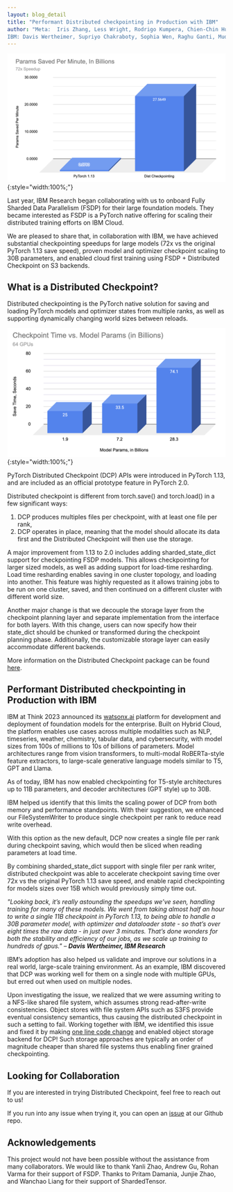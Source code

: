 ```yaml
---
layout: blog_detail
title: "Performant Distributed checkpointing in Production with IBM"
author: "Meta:  Iris Zhang, Less Wright, Rodrigo Kumpera, Chien-Chin Huang,   
IBM: Davis Wertheimer, Supriyo Chakraboty, Sophia Wen, Raghu Ganti, Mudhakar Srivatsa, Seethrami Seelam"
---
```


![Params saved per minute](/assets/images/2023-07-31-performant-distributed-checkpointing-1.png){:style="width:100%;"}


Last year, IBM Research began collaborating with us to onboard Fully Sharded Data Parallelism (FSDP) for their large foundation models. They became interested as FSDP is a PyTorch native offering for scaling their distributed training efforts on IBM Cloud.

We are pleased to share that, in collaboration with IBM, we have achieved substantial checkpointing speedups for large models (72x vs the original PyTorch 1.13 save speed), proven model and optimizer checkpoint scaling to 30B parameters, and enabled cloud first training using FSDP + Distributed Checkpoint on S3 backends.  

## What is a Distributed Checkpoint?

Distributed checkpointing is the PyTorch native solution for saving and loading PyTorch models and optimizer states from multiple ranks, as well as supporting dynamically changing world sizes between reloads.


![Checkpoint time vs model params](/assets/images/2023-07-31-performant-distributed-checkpointing-2.png){:style="width:100%;"}


PyTorch Distributed Checkpoint (DCP) APIs were introduced in PyTorch 1.13, and are included as an official prototype feature in PyTorch 2.0.  

Distributed checkpoint is different from torch.save() and torch.load() in a few significant ways: 

1. DCP produces multiples files per checkpoint, with at least one file per rank, 
2. DCP operates in place, meaning that the model should allocate its data first and the Distributed Checkpoint will then use the storage. 

A major improvement from 1.13 to 2.0 includes adding sharded_state_dict support for checkpointing FSDP models. This allows checkpointing for larger sized models, as well as adding support for load-time resharding. Load time resharding enables saving in one cluster topology, and loading into another.  This feature was highly requested as it allows training jobs to be run on one cluster, saved, and then continued on a different cluster with different world size. 

Another major change is that we decouple the storage layer from the checkpoint planning layer and separate implementation from the interface for both layers. With this change, users can now specify how their state_dict should be chunked or transformed during the checkpoint planning phase. Additionally, the customizable storage layer can easily accommodate different backends.

More information on the Distributed Checkpoint package can be found [here](https://fb.workplace.com/notes/1247127459498709).

## Performant Distributed checkpointing in Production with IBM

IBM at Think 2023 announced its [watsonx.ai](https://www.ibm.com/products/watsonx-ai) platform for development and deployment of foundation models for the enterprise. Built on Hybrid Cloud, the platform enables use cases across multiple modalities such as NLP, timeseries, weather, chemistry, tabular data, and cybersecurity, with model sizes from 100s of millions to 10s of billions of parameters. Model architectures range from vision transformers, to multi-modal RoBERTa-style feature extractors, to large-scale generative language models similar to T5, GPT and Llama. 

As of today, IBM has now enabled checkpointing for T5-style architectures up to 11B parameters, and decoder architectures (GPT style) up to 30B. 

IBM helped us identify that this limits the scaling power of DCP from both memory and performance standpoints. With their suggestion, we enhanced our FileSystemWriter to produce single checkpoint per rank to reduce read write overhead. 

With this option as the new default, DCP now creates a single file per rank during checkpoint saving, which would then be sliced when reading parameters at load time.

By combining sharded_state_dict support with single filer per rank writer, distributed checkpoint was able to accelerate checkpoint saving time over 72x vs the original PyTorch 1.13 save speed, and enable rapid checkpointing for models sizes over 15B which would previously simply time out. 

_"Looking back, it’s really astounding the speedups we’ve seen, handling training for many of these models. We went from taking almost half an hour to write a single 11B checkpoint in PyTorch 1.13, to being able to handle a 30B parameter model, with optimizer and dataloader state - so that’s over eight times the raw data - in just over 3 minutes. That’s done wonders for both the stability and efficiency of our jobs, as we scale up training to hundreds of gpus."  – **Davis Wertheimer, IBM Research**_

IBM’s adoption has also helped us validate and improve our solutions in a real world, large-scale training environment. As an example, IBM discovered that DCP was working well for them on a single node with multiple GPUs, but erred out when used on multiple nodes.

Upon investigating the issue, we realized that we were assuming writing to a NFS-like shared file system, which assumes strong read-after-write consistencies. Object stores with file system APIs such as S3FS provide eventual consistency semantics, thus causing the distributed checkpoint in such a setting to fail. Working together with IBM, we identified this issue and fixed it by making [one line code change](https://research.ibm.com/blog/ibm-pytorch-ai-training) and enabled object storage backend for DCP! Such storage approaches are typically an order of magnitude cheaper than shared file systems thus enabling finer grained checkpointing.

## Looking for Collaboration

If you are interested in trying Distributed Checkpoint, feel free to reach out to us!

If you run into any issue when trying it, you can open an [issue](https://github.com/pytorch/pytorch/labels/module%3A%20distributed_checkpoint) at our Github repo.

## Acknowledgements

This project would not have been possible without the assistance from many collaborators. We would like to thank Yanli Zhao, Andrew Gu, Rohan Varma for their support of FSDP. Thanks to Pritam Damania, Junjie Zhao, and Wanchao Liang for their support of ShardedTensor. 
